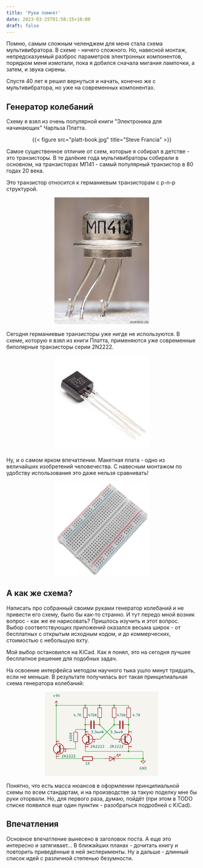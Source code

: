 ```yaml
---
title: 'Руки помнят'
date: 2023-03-25T01:58:15+10:00
draft: false
---
```


Помню, самым сложным челенджем для меня стала схема мультивибратора. В схеме - ничего сложного. Но, навесной монтаж, непредсказуемый разброс параметров электронных компонентов, порядком меня измотали, пока я добился сначала мигания лампочки, а затем, и звука сирены.

Спустя 40 лет я решил вернуться и начать, конечно же с мультивибратора, но уже на современных компонентах.

## Генератор колебаний

Схему я взял из очень популярной книги "Электроника для начинающих" Чарльза Платта.

<div style="text-align:center">
{{< figure src="platt-book.jpg" title="Steve Francia" >}}
</div>

Самое существенное отличие от схем, которые я собирал в детстве - это транзисторы. В те далёкие года мультивибраторы собирали в основном, на транзисторах МП41 - самый популярный транзистор в 80 годах 20 века.

Это транзистор относится к германиевым транзисторам с p-n-p структурой.

<div style="text-align:center">
<img src="mp41.jpg" alt="Германиевый транзистор МП-41" style="width:250px;"/>
</div>

Сегодня германиевые транзисторы уже нигде не используются. В схеме, которую я взял из книги Платта, применяются уже современные биполярные транзисторы серии 2N2222.

<div style="text-align:center">
<img src="2n2222.jpg" alt="Биполярный транзистор 2N2222" style="width:250px;"/>
</div>

Ну, и о самом ярком впечатлении. Макетная плата - одно из величайших изобретений человечества. С навесным монтажом по удобству использования это даже нельзя сравнивать!

<div style="text-align:center">
<img src="board.png" alt="Биполярный транзистор 2N2222" style="width:250px;"/>
</div>

## А как же схема?

Написать про собранный своими руками генератор колебаний и не привести его схему, было бы как-то странно. И тут передо мной возник вопрос - как же ее нарисовать? Пришлось изучить и этот вопрос. Выбор соответствующих приложений оказался весьма широк - от бесплатных с открытым исходным кодом, и до коммерческих, стоимостью с небольшую яхту.

Мой выбор остановился на KiCad. Как я понял, это на сегодня лучшее бесплатное решение для подобных задач.

На освоение интерфейса методом научного тыка ушло минут тридцать, если не меньше. В результате получилась вот такая принципиальная схема генератора колебаний:

<div style="text-align:center">
<img src="scheme1.png" alt="Принципиальная схема генератора колебаний" style="width:300px;"/>
</div>

Понятно, что есть масса нюансов в оформлении принципиальной схемы по всем стандартам, и на производстве за такую поделку мне бы руки оторвали. Но, для первого раза, думаю, пойдёт (при этом в TODO списке появился еще один пунктик - разобраться подробней с KiCad).

## Впечатления

Основное впечатление вынесено в заголовок поста. А еще это интересно и затягивает...
В ближайших планах - дочитать книгу и повторить приведённые в ней эксперименты. Ну а дальше - длинный список идей с различной степенью безумности.
